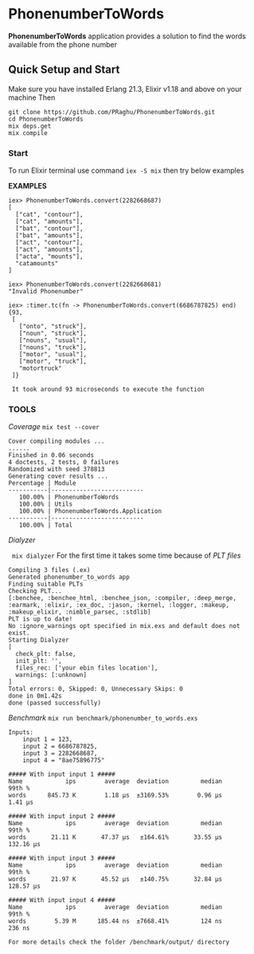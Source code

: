 # PhonenumberToWords

****PhonenumberToWords**** application provides a solution to find the words available from the phone number

## Quick Setup and Start
Make sure you have installed Erlang 21.3, Elixir v1.18 and above on your machine
Then

```
git clone https://github.com/PRaghu/PhonenumberToWords.git
cd PhonenumberToWords
mix deps.get
mix compile
```

### Start

To run Elixir terminal use command ```iex -S mix```
then try below examples

****EXAMPLES****
```
iex> PhonenumberToWords.convert(2282668687)
[
  ["cat", "contour"],
  ["cat", "amounts"],
  ["bat", "contour"],
  ["bat", "amounts"],
  ["act", "contour"],
  ["act", "amounts"],
  ["acta", "mounts"],
  "catamounts"
]

iex> PhonenumberToWords.convert(2282668681)
"Invalid Phonenumber"

iex> :timer.tc(fn -> PhonenumberToWords.convert(6686787825) end)
{93,
 [
   ["onto", "struck"],
   ["noun", "struck"],
   ["nouns", "usual"],
   ["nouns", "truck"],
   ["motor", "usual"],
   ["motor", "truck"],
   "motortruck"
 ]}

 It took around 93 microseconds to execute the function
```

### TOOLS
*Coverage*
```mix test --cover```

```
Cover compiling modules ...
......
Finished in 0.06 seconds
4 doctests, 2 tests, 0 failures
Randomized with seed 378813
Generating cover results ...
Percentage | Module
-----------|--------------------------
   100.00% | PhonenumberToWords
   100.00% | Utils
   100.00% | PhonenumberToWords.Application
-----------|--------------------------
   100.00% | Total
```

*Dialyzer*

``` mix dialyzer```
For the first time it takes some time because of *PLT files*

```
Compiling 3 files (.ex)
Generated phonenumber_to_words app
Finding suitable PLTs
Checking PLT...
[:benchee, :benchee_html, :benchee_json, :compiler, :deep_merge, :earmark, :elixir, :ex_doc, :jason, :kernel, :logger, :makeup, :makeup_elixir, :nimble_parsec, :stdlib]
PLT is up to date!
No :ignore_warnings opt specified in mix.exs and default does not exist.
Starting Dialyzer
[
  check_plt: false,
  init_plt: '',
  files_rec: ['your ebin files location'],
  warnings: [:unknown]
]
Total errors: 0, Skipped: 0, Unnecessary Skips: 0
done in 0m1.42s
done (passed successfully)
```

*Benchmark*
```mix run benchmark/phonenumber_to_words.exs ```

```
Inputs:
    input 1 = 123,
    input 2 = 6686787825,
    input 3 = 2282668687,
    input 4 = "8ae75896775"

##### With input input 1 #####
Name            ips        average  deviation         median         99th %
words      845.73 K        1.18 μs  ±3169.53%        0.96 μs        1.41 μs

##### With input input 2 #####
Name            ips        average  deviation         median         99th %
words       21.11 K       47.37 μs   ±164.61%       33.55 μs      132.16 μs

##### With input input 3 #####
Name            ips        average  deviation         median         99th %
words       21.97 K       45.52 μs   ±140.75%       32.84 μs      128.57 μs

##### With input input 4 #####
Name            ips        average  deviation         median         99th %
words        5.39 M      185.44 ns  ±7668.41%         124 ns         236 ns
```

```For more details check the folder /benchmark/output/ directory```



